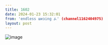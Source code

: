 ```yaml
---
title: 1602
date: 2024-01-23 15:32:01
from: 'endless шизing ⍼' (channel1162404975)
layout: post
---
```


![image](photos/photo_235@23-01-2024_15-32-01.jpg)


